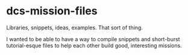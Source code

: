 # dcs-mission-files

Libraries, snippets, ideas, examples. That sort of thing.

I wanted to be able to have a way to compile snippets and short-burst tutorial-esque files to help each other build good, interesting missions.
